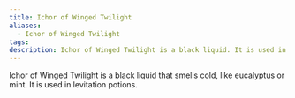 ```yaml
---
title: Ichor of Winged Twilight
aliases:
  - Ichor of Winged Twilight
tags: 
description: Ichor of Winged Twilight is a black liquid. It is used in levitation potions.
---
```

Ichor of Winged Twilight is a black liquid that smells cold, like eucalyptus or mint. It is used in levitation potions.